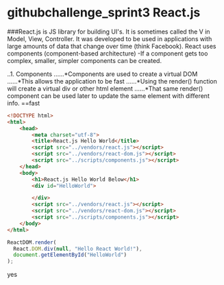 # githubchallenge_sprint3 React.js

###React.js is JS library for building UI's. It is sometimes called the V in Model, View, Controller. 
It was developed to be used in applications with large amounts of data that change over time (think Facebook). 
React uses components (component-based architecture)
-If a component gets too complex, smaller, simpler components can be created. 

..1. Components
......*Components are used to create a virtual DOM
......*This allows the application to be fast
......*Using the render() function will create a virtual div or other html element
......*That same render() component can be used later to update the same element with different info. ==fast

```html
<!DOCTYPE html>
<html>
	<head>
		<meta charset="utf-8">
		<title>React.js Hello World</title>
		<script src="../vendors/react.js"></script>
		<script src="../vendors/react-dom.js"></script>
		<script src="../scripts/components.js"></script>
	</head>
	<body>
		<h1>React.js Hello World Below</h1>
		<div id="HelloWorld">

		</div>
		<script src="../vendors/react.js"></script>
		<script src="../vendors/react-dom.js"></script>
		<script src="../scripts/components.js"></script>
	</body>
</html>
```

```javascript
ReactDOM.render(
  React.DOM.div(null, "Hello React World!"),
  document.getElementById("HelloWorld")
);
```
yes
